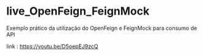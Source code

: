 # live_OpenFeign_FeignMock

Exemplo prático da utilização do OpenFeign e FeignMock para consumo de API

link : https://youtu.be/D5oepEJ9zcQ
